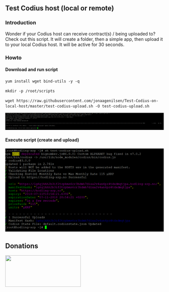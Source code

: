 ## Test Codius host (local or remote)

### Introduction
Wonder if your Codius host can receive contract(s) / being uploaded to? Check out this script. It will create a folder, then a simple app, then upload it to your local Codius host. It will be active for 30 seconds.

### Howto

#### Download and run script
`yum install wget bind-utils -y -q`

`mkdir -p /root/scripts`

`wget https://raw.githubusercontent.com/jonaagenilsen/Test-Codius-on-local-host/master/test-codius-upload.sh -O test-codius-upload.sh`

![screen](https://github.com/jonaagenilsen/Test-Codius-on-local-host/blob/master/download.png)

#### Execute script (create and upload)
![screen](https://github.com/jonaagenilsen/Test-Codius-on-local-host/blob/master/install.png)


## Donations
[<img src="https://xrptipbot.nodum.io/static/tipbot%20card-min.png" data-canonical-src="https://www.xrptipbot.com/stats/user/account:jonaagenilsen/network:twitter/" width="240" height="100" />
](https://www.xrptipbot.com/stats/user/account:jonaagenilsen/network:twitter/)

